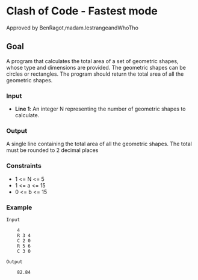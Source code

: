 # Clash of Code - Fastest mode
 Approved by BenRagot,madam.lestrangeandWhoTho

## Goal
A program that calculates the total area of a set of geometric shapes, whose type and dimensions are provided. The geometric shapes can be circles or rectangles. The program should return the total area of all the geometric shapes.

### Input
* **Line 1**: An integer N representing the number of geometric shapes to calculate.

### Output
A single line containing the total area of all the geometric shapes. The total must be rounded to 2 decimal places

### Constraints
* 1 <= N <= 5
* 1 <= a <= 15
* 0 <= b <= 15

### Example

    Input

        4
        R 3 4
        C 2 0
        R 5 6
        C 3 0

    Output

        82.84        